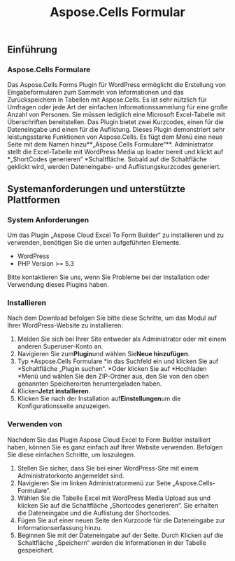 ﻿---
title: Aspose.Cells Formular
second_title: Aspose.Cells Cloud Documen
type: docs
url: /de/aspose-cells-forms/
description: Aspose.Cells Cloud unterstützt Excel zum Erstellen, Konvertieren, Zusammenführen, Aufteilen, Schützen, für interne Objektoperationen usw.
weight: 10
kwords: Excel, Office Cloud, REST API, Tabellenkalkulation, PDF, CSV, Json, Markdwon, Aspose.Cells Formulare
---
## **Einführung**
### **Aspose.Cells Formulare**
Das Aspose.Cells Forms Plugin für WordPress ermöglicht die Erstellung von Eingabeformularen zum Sammeln von Informationen und das Zurückspeichern in Tabellen mit Aspose.Cells. Es ist sehr nützlich für Umfragen oder jede Art der einfachen Informationssammlung für eine große Anzahl von Personen. Sie müssen lediglich eine Microsoft Excel-Tabelle mit Überschriften bereitstellen. Das Plugin bietet zwei Kurzcodes, einen für die Dateneingabe und einen für die Auflistung. Dieses Plugin demonstriert sehr leistungsstarke Funktionen von Aspose.Cells. Es fügt dem Menü eine neue Seite mit dem Namen hinzu**„Aspose.Cells Formulare“**. Administrator stellt die Excel-Tabelle mit WordPress Media up loader bereit und klickt auf \*„ShortCodes generieren“ \*Schaltfläche. Sobald auf die Schaltfläche geklickt wird, werden Dateneingabe- und Auflistungskurzcodes generiert.
## **Systemanforderungen und unterstützte Plattformen**
### **System Anforderungen**
Um das Plugin „Aspose Cloud Excel To Form Builder“ zu installieren und zu verwenden, benötigen Sie die unten aufgeführten Elemente.

- WordPress
- PHP Version >= 5.3

Bitte kontaktieren Sie uns, wenn Sie Probleme bei der Installation oder Verwendung dieses Plugins haben.
### **Installieren**
Nach dem Download befolgen Sie bitte diese Schritte, um das Modul auf Ihrer WordPress-Website zu installieren:

1. Melden Sie sich bei Ihrer Site entweder als Administrator oder mit einem anderen Superuser-Konto an.
1. Navigieren Sie zum**Plugin**und wählen Sie**Neue hinzufügen**.
1. Typ \*Aspose.Cells Formulare \*in das Suchfeld ein und klicken Sie auf \*Schaltfläche „Plugin suchen“. \*Oder klicken Sie auf \*Hochladen \*Menü und wählen Sie den ZIP-Ordner aus, den Sie von den oben genannten Speicherorten heruntergeladen haben.
1. Klicken**Jetzt installieren**.
1. Klicken Sie nach der Installation auf**Einstellungen**um die Konfigurationsseite anzuzeigen.
### **Verwenden von**
Nachdem Sie das Plugin Aspose Cloud Excel to Form Builder installiert haben, können Sie es ganz einfach auf Ihrer Website verwenden. Befolgen Sie diese einfachen Schritte, um loszulegen.

1. Stellen Sie sicher, dass Sie bei einer WordPress-Site mit einem Administratorkonto angemeldet sind.
1. Navigieren Sie im linken Administratormenü zur Seite „Aspose.Cells-Formulare“.
1.  Wählen Sie die Tabelle Excel mit WordPress Media Upload aus und klicken Sie auf die Schaltfläche „Shortcodes generieren“. Sie erhalten die Dateneingabe und die Auflistung der Shortcodes.
1. Fügen Sie auf einer neuen Seite den Kurzcode für die Dateneingabe zur Informationserfassung hinzu.
1.  Beginnen Sie mit der Dateneingabe auf der Seite. Durch Klicken auf die Schaltfläche „Speichern“ werden die Informationen in der Tabelle gespeichert.
